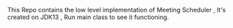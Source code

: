 This Repo contains the low level implementation of Meeting Scheduler
, It's created on JDK13
, Run main class to see it functioning.